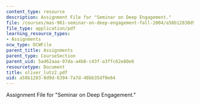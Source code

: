 ```yaml
---
content_type: resource
description: Assignment File for "Seminar on Deep Engagement."
file: /courses/mas-961-seminar-on-deep-engagement-fall-2004/a58b12830d9d63947a7d48bb35df0e64_oliver_lutz2.pdf
file_type: application/pdf
learning_resource_types:
- Assignments
ocw_type: OCWFile
parent_title: Assignments
parent_type: CourseSection
parent_uid: 5ad62aaa-97da-a4b8-c43f-a3ffc62e80e6
resourcetype: Document
title: oliver_lutz2.pdf
uid: a58b1283-0d9d-6394-7a7d-48bb35df0e64
---
```

Assignment File for "Seminar on Deep Engagement."

